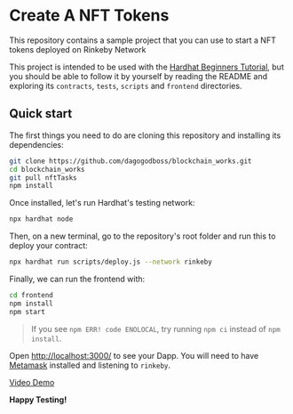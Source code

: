 # Create A NFT Tokens

This repository contains a sample project that you can use to start a NFT tokens deployed on Rinkeby Network

This project is intended to be used with the
[Hardhat Beginners Tutorial](https://hardhat.org/tutorial), but you should be
able to follow it by yourself by reading the README and exploring its
`contracts`, `tests`, `scripts` and `frontend` directories.

## Quick start

The first things you need to do are cloning this repository and installing its
dependencies:

```sh
git clone https://github.com/dagogodboss/blockchain_works.git
cd blockchain_works
git pull nftTasks
npm install
```

Once installed, let's run Hardhat's testing network:

```sh
npx hardhat node
```

Then, on a new terminal, go to the repository's root folder and run this to
deploy your contract:

```sh
npx hardhat run scripts/deploy.js --network rinkeby
```

Finally, we can run the frontend with:

```sh
cd frontend
npm install
npm start
```


> If you see `npm ERR! code ENOLOCAL`, try running `npm ci` instead of `npm install`.

Open [http://localhost:3000/](http://localhost:3000/) to see your Dapp. You will
need to have [Metamask](https://metamask.io) installed and listening to
`rinkeby`.

[Video Demo](https://www.loom.com/share/abf6301002394ddcb9b261d0a09bca79) 

**Happy Testing!**
